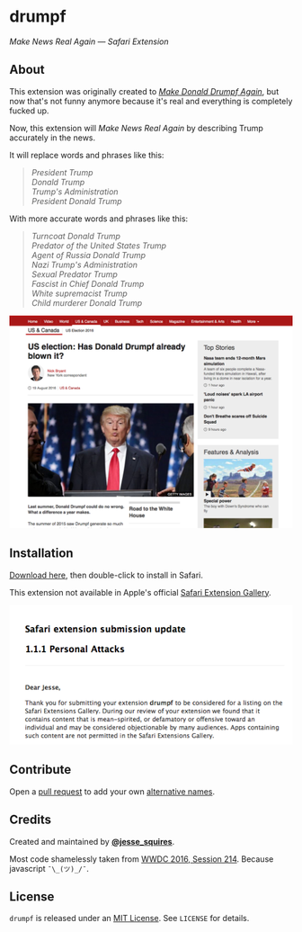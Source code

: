 # drumpf

*Make News Real Again — Safari Extension*

## About

This extension was originally created to *[Make Donald Drumpf Again](https://youtu.be/DnpO_RTSNmQ?t=20m4s)*, but now that's not funny anymore because it's real and everything is completely fucked up. 

Now, this extension will *Make News Real Again* by describing Trump accurately in the news. 

It will replace words and phrases like this: 

> *President Trump* <br/>
> *Donald Trump* <br/>
> *Trump's Administration* <br/>
> *President Donald Trump* <br/>

With more accurate words and phrases like this:

> *Turncoat Donald Trump* <br/>
> *Predator of the United States Trump* <br/>
> *Agent of Russia Donald Trump* <br/>
> *Nazi Trump's Administration* <br/>
> *Sexual Predator Trump* <br/>
> *Fascist in Chief Donald Trump* <br/>
> *White supremacist Trump* <br/>
> *Child murderer Donald Trump* <br/>

![](screenshot.png)

## Installation

[Download here](https://github.com/jessesquires/drumpf/raw/master/drumpf.safariextz), then double-click to install in Safari.

This extension not available in Apple's official [Safari Extension Gallery](https://safari-extensions.apple.com).

![](lol.png)

## Contribute

Open a [pull request](https://github.com/jessesquires/drumpf/compare) to add your own [alternative names](https://github.com/jessesquires/drumpf/blob/master/drumpf.safariextension/script.js#L15).

## Credits

Created and maintained by [**@jesse_squires**](https://twitter.com/jesse_squires).

Most code shamelessly taken from [WWDC 2016, Session 214](https://developer.apple.com/videos/play/wwdc2016/214/). Because javascript `¯\_(ツ)_/¯`.

## License

`drumpf` is released under an [MIT License](http://opensource.org/licenses/MIT). See `LICENSE` for details.
